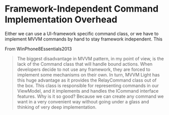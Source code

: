 # Framework-Independent Command Implementation Overhead

Either we can use a UI-framework specific command class, or we have to implement MVVM commands by hand to stay framework independent. This 

From WinPhone8Essentials2013
> The biggest disadvantage in MVVM pattern, in my point of view, is the lack of the Command class that will handle bound actions. When developers decide to not use any framework, they are forced to implement some mechanisms on their own. In turn, MVVM Light has this huge advantage as it provides the RelayCommand class out of the box. This class is responsible for representing commands in our ViewModel, and it implements and handles the ICommand interface features. Why is it so good? Because we can create any command we want in a very convenient way without going under a glass and thinking of very deep implementation.

